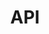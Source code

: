 ---
title: API
weight: 11
description: >-
     Aqui você irá encontrar a API do Beagle e exemplos de uso
---